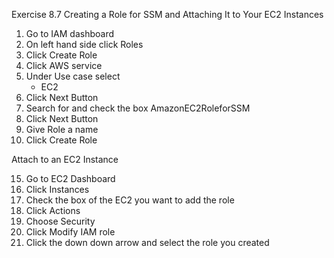 Exercise 8.7 Creating a Role for SSM and Attaching It to Your EC2 Instances


1. Go to IAM dashboard
2. On left hand side click Roles
3. Click Create Role
4. Click AWS service
5. Under Use case select
    - EC2
6. Click Next Button
7. Search for and check the box AmazonEC2RoleforSSM
8. Click Next Button
9. Give Role a name
10. Click Create Role

Attach to an EC2 Instance

15. Go to EC2 Dashboard
16. Click Instances
17. Check the box of the EC2 you want to add the role
18. Click Actions
19. Choose Security
20. Click Modify IAM role
21. Click the down down arrow and select the role you created